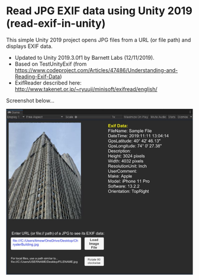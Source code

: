 # Read JPG EXIF data using Unity 2019 (read-exif-in-unity)

This simple Unity 2019 project opens JPG files from a URL (or file path) and displays EXIF data.

- Updated to Unity 2019.3.0f1 by Barnett Labs (12/11/2019).  
- Based on TestUnityExif (from https://www.codeproject.com/Articles/47486/Understanding-and-Reading-Exif-Data)
- ExifReader described here: http://www.takenet.or.jp/~ryuuji/minisoft/exifread/english/ 

Screenshot below...

![Screenshot](ReadEXIF-Unity-Screenshot.JPG)
